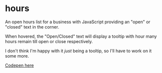 # hours
An open hours list for a business with JavaScript providing an "open" or "closed" text in the corner.

When hovered, the "Open/Closed" text will display a tooltip with hour many hours remain till open or close respectively.

I don't think I'm happy with it *just* being a tooltip, so I'll have to work on it some more.

[Codepen here](http://codepen.io/joshbivens/pen/ByvQwO)

